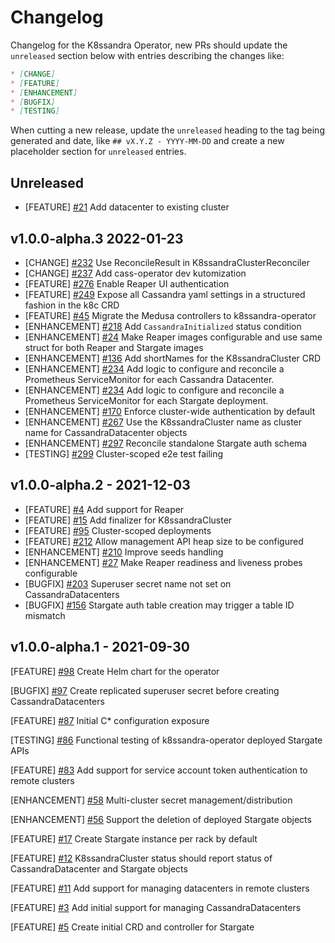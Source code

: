 # Changelog

Changelog for the K8ssandra Operator, new PRs should update the `unreleased` section below with entries describing the changes like:

```markdown
* [CHANGE]
* [FEATURE]
* [ENHANCEMENT]
* [BUGFIX]
* [TESTING]
```

When cutting a new release, update the `unreleased` heading to the tag being generated and date, like `## vX.Y.Z - YYYY-MM-DD` and create a new placeholder section for  `unreleased` entries.

## Unreleased
* [FEATURE] [#21](https://github.com/k8ssandra/k8ssandra-operator/issues/21) Add datacenter to existing cluster

## v1.0.0-alpha.3 2022-01-23

* [CHANGE] [#232](https://github.com/k8ssandra/k8ssandra-operator/issues/232) Use ReconcileResult in K8ssandraClusterReconciler
* [CHANGE] [#237](https://github.com/k8ssandra/k8ssandra-operator/issues/237) Add cass-operator dev kutomization
* [FEATURE] [#276](https://github.com/k8ssandra/k8ssandra-operator/issues/276) Enable Reaper UI authentication
* [FEATURE] [#249](https://github.com/k8ssandra/k8ssandra-operator/issues/249) Expose all Cassandra yaml settings in a structured fashion in the k8c CRD
* [FEATURE] [#45](https://github.com/k8ssandra/k8ssandra-operator/issues/45) Migrate the Medusa controllers to k8ssandra-operator
* [ENHANCEMENT] [#218](https://github.com/k8ssandra/k8ssandra-operator/issues/218) Add `CassandraInitialized` status condition
* [ENHANCEMENT] [#24](https://github.com/k8ssandra/k8ssandra-operator/issues/24) Make Reaper images configurable and
  use same struct for both Reaper and Stargate images
* [ENHANCEMENT] [#136](https://github.com/k8ssandra/k8ssandra-operator/issues/136) Add shortNames for the K8ssandraCluster CRD
* [ENHANCEMENT] [#234](https://github.com/k8ssandra/k8ssandra-operator/issues/234) Add logic to configure and reconcile a Prometheus ServiceMonitor for each Cassandra Datacenter.
* [ENHANCEMENT] [#234](https://github.com/k8ssandra/k8ssandra-operator/issues/234) Add logic to configure and reconcile a Prometheus ServiceMonitor for each Stargate deployment.
* [ENHANCEMENT] [#170](https://github.com/k8ssandra/k8ssandra-operator/issues/170) Enforce cluster-wide authentication by default 
* [ENHANCEMENT] [#267](https://github.com/k8ssandra/k8ssandra-operator/issues/267) Use the K8ssandraCluster name as cluster name for CassandraDatacenter objects
* [ENHANCEMENT] [#297](https://github.com/k8ssandra/k8ssandra-operator/issues/297) Reconcile standalone Stargate auth schema
* [TESTING] [#299](https://github.com/k8ssandra/k8ssandra-operator/issues/299) Cluster-scoped e2e test failing

## v1.0.0-alpha.2 - 2021-12-03

* [FEATURE] [#4](https://github.com/k8ssandra/k8ssandra-operator/issues/4) Add support for Reaper
* [FEATURE] [#15](https://github.com/k8ssandra/k8ssandra-operator/pull/15) Add finalizer for K8ssandraCluster
* [FEATURE] [#95](https://github.com/k8ssandra/k8ssandra-operator/issues/95) Cluster-scoped deployments
* [FEATURE] [#212](https://github.com/k8ssandra/k8ssandra-operator/issues/212) Allow management API heap size to be configured
* [ENHANCEMENT] [#210](https://github.com/k8ssandra/k8ssandra-operator/issues/210) Improve seeds handling
* [ENHANCEMENT] [#27](https://github.com/k8ssandra/k8ssandra-operator/issues/27) Make Reaper readiness and liveness 
  probes configurable
* [BUGFIX] [#203](https://github.com/k8ssandra/k8ssandra-operator/issues/203) Superuser secret name not set on CassandraDatacenters
* [BUGFIX] [#156](https://github.com/k8ssandra/k8ssandra-operator/issues/156) Stargate auth table creation may trigger a table ID mismatch

## v1.0.0-alpha.1 - 2021-09-30

[FEATURE] [#98](https://github.com/k8ssandra/k8ssandra-operator/issues/98) Create Helm chart for the operator

[BUGFIX] [#97](https://github.com/k8ssandra/k8ssandra-operator/issues/97) Create replicated superuser secret before creating CassandraDatacenters

[FEATURE] [#87](https://github.com/k8ssandra/k8ssandra-operator/issues/87) Initial C* configuration exposure

[TESTING] [#86](https://github.com/k8ssandra/k8ssandra-operator/issues/86) Functional testing of k8ssandra-operator deployed Stargate APIs

[FEATURE] [#83](https://github.com/k8ssandra/k8ssandra-operator/issues/83) Add support for service account token authentication to remote clusters

[ENHANCEMENT] [#58](https://github.com/k8ssandra/k8ssandra-operator/issues/58) Multi-cluster secret management/distribution

[ENHANCEMENT] [#56](https://github.com/k8ssandra/k8ssandra-operator/issues/56) Support the deletion of deployed Stargate objects

[FEATURE] [#17](https://github.com/k8ssandra/k8ssandra-operator/issues/17) Create Stargate instance per rack by default

[FEATURE] [#12](https://github.com/k8ssandra/k8ssandra-operator/issues/12) K8ssandraCluster status should report status of CassandraDatacenter and Stargate objects

[FEATURE] [#11](https://github.com/k8ssandra/k8ssandra-operator/issues/11) Add support for managing datacenters in remote clusters

[FEATURE] [#3](https://github.com/k8ssandra/k8ssandra-operator/issues/3) Add initial support for managing CassandraDatacenters

[FEATURE] [#5](https://github.com/k8ssandra/k8ssandra-operator/issues/5) Create initial CRD and controller for Stargate
